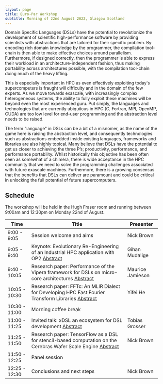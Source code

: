 ```yaml
---
layout: page
title: Euro-Par Workshop
subtitle: Morning of 22nd August 2022, Glasgow Scotland
---
```


Domain Specific Languages (DSLs) have the potential to revolutionize the development of scientific high-performance software by providing scientists with abstractions that are tailored for their specific problem. By encoding rich domain knowledge by the programmer, the compilation tool-chain is then able to make effective choices around parallelism. Furthermore, if designed correctly, then the programmer is able to express their workload in an architecture-independent fashion, thus making portability across architectures possible, with the compilation tool-chain doing much of the heavy lifting.

This is especially important in HPC as even effectively exploiting today's supercomputers is fraught will difficulty and in the domain of the few experts. As we move towards exascale, with increasingly complex heterogeneous systems, the ability to fully exploit these machines will be beyond even the most experienced guru. Put simply, the languages and technologies that are currently ubiquitous in HPC (C, Fortran, MPI, OpenMP, CUDA) are too low level for end-user programming and the abstraction level needs to be raised. 

The term "language" in DSLs can be a bit of a misnomer, as the name of the game here is raising the abstraction level, and consequently technologies such as abstractions embedded inside existing languages, frameworks and libraries are also highly topical. Many believe that DSLs have the potential to get us closer to achieving the three P’s; productivity, performance, and performance portability. Whilst historically this objective has been often seen as somewhat of a chimera, there is wide acceptance in the HPC community that we need to solve the programming challenges associated with future exascale machines. Furthermore, there is a growing consensus that the benefits that DSLs can deliver are paramount and could be critical in unlocking the full potential of future supercomputers.

## Schedule 

The workshop will be held in the Hugh Fraser room and running between 9:00am and 12:30pm on Monday 22nd of August.

| Time          | Title | Presenter |
| ------------- | ------------- | ------------- |
| 9:00 - 9:05  | Session welcome and aims  | Nick Brown |
| 9:05 - 9:40  | Keynote: Evolutionary Re-Engineering of an Industrial HPC application with OP2 [Abstract](https://www.xdsl.dev/euro-par-abstracts/#gihan-mudalige)  | Gihan Mudalige |
| 9:40 - 10:05 | Research paper: Performance of the Vipera framework for DSLs on micro-core architectures [Abstract](https://www.xdsl.dev/euro-par-abstracts/#maurice-jamieson) | Maurice Jamieson |
| 10:05 - 10:30 | Research paper: FFTc: An MLIR Dialect for Developing HPC Fast Fourier Transform Libraries [Abstract](https://www.xdsl.dev/euro-par-abstracts/#yifei-he)| Yifei He |
| 10:30 - 11:00 | Morning coffee break | |
| 11:00 - 11:25 | Invited talk: xDSL an ecosystem for DSL development [Abstract](https://www.xdsl.dev/euro-par-abstracts/#tobias-grosser) | Tobias Grosser
| 11:25 - 11:50 | Research paper: TensorFlow as a DSL for stencil-based computation on the Cerebras Wafer Scale Engine [Abstract](https://www.xdsl.dev/euro-par-abstracts/#nick-brown)| Nick Brown |
| 11:50 - 12:25 | Panel session | |
| 12:25 - 12:30 | Conclusions and next steps | Nick Brown |


